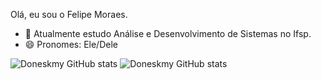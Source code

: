  Olá, eu sou o Felipe Moraes.

- 🌱 Atualmente estudo Análise e Desenvolvimento de Sistemas no Ifsp.
- 😄 Pronomes: Ele/Dele

<!---
Doneskmy/Doneskmy is a ✨ special ✨ repository because its `README.md` (this file) appears on your GitHub profile.
You can click the Preview link to take a look at your changes.
--->
![Doneskmy GitHub stats](https://github-readme-stats.vercel.app/api?username=Doneskmy&show=reviews,discussions_started,discussions_answered,prs_merged,prs_merged_percentage)
![Doneskmy GitHub stats](https://github-readme-stats.vercel.app/api?username=anuraghazra&show_icons=true&theme=radical)
